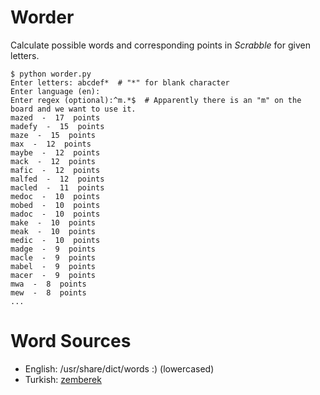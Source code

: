 # Worder
Calculate possible words and corresponding points in *Scrabble* for given letters.

```
$ python worder.py
Enter letters: abcdef*  # "*" for blank character
Enter language (en):
Enter regex (optional):^m.*$  # Apparently there is an "m" on the board and we want to use it.
mazed  -  17  points
madefy  -  15  points
maze  -  15  points
max  -  12  points
maybe  -  12  points
mack  -  12  points
mafic  -  12  points
malfed  -  12  points
macled  -  11  points
medoc  -  10  points
mobed  -  10  points
madoc  -  10  points
make  -  10  points
meak  -  10  points
medic  -  10  points
madge  -  9  points
macle  -  9  points
mabel  -  9  points
macer  -  9  points
mwa  -  8  points
mew  -  8  points
...

```

# Word Sources

* English: /usr/share/dict/words :) (lowercased)
* Turkish: [zemberek](https://code.google.com/p/zemberek/downloads/detail?name=full.txt.tr.tar.gz&can=2&q=)
